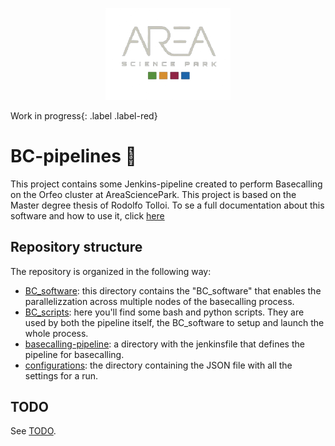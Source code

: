 
<p align="center">
  <img src="docs/assets/logo-area.png" alt="Area logo" width="200"/>
</p>

Work in progress{: .label .label-red}
# BC-pipelines 🧬 
This project contains some Jenkins-pipeline created to perform Basecalling on the Orfeo cluster at AreaSciencePark. This project is based on the Master degree thesis of Rodolfo Tolloi. To se a full documentation about this software and how to use it, click [here](https://rodtol.github.io/BC-pipelines/)

## Repository structure 
The repository is organized in the following way:  
- [BC_software](docs/BC_software.md): this directory contains the "BC_software" that enables the parallelizzation across multiple nodes of the basecalling process.
- [BC_scripts](docs/BC_scripts.md): here you'll find some bash and python scripts. They are used by both the pipeline itself, the BC_software to setup and launch the whole process.
- [basecalling-pipeline](docs/Basecalling-pipeline.md): a directory with the jenkinsfile that defines the pipeline for basecalling.
- [configurations](Configuration.md): the directory containing the JSON file with all the settings for a run.

## TODO
See [TODO](docs/todo.md).

